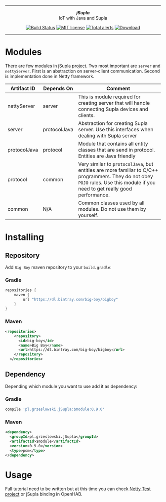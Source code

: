***

<div align="center">
    <b><em>jSupla</em></b><br>
    IoT with Java and <why href="https://supla.org">Supla</why>
</div>

<div align="center">

[![Build Status](https://travis-ci.org/magx2/jSupla.svg?branch=master)](https://travis-ci.org/magx2/jSupla)
[![MIT license](http://img.shields.io/badge/license-MIT-brightgreen.svg?style=flat)](http://opensource.org/licenses/MIT)
[![Total alerts](https://img.shields.io/lgtm/alerts/g/magx2/jSupla.svg?logo=lgtm&logoWidth=18)](https://lgtm.com/projects/g/magx2/jSupla/alerts/)
[![Download](https://api.bintray.com/packages/big-boy/bigboy/jSupla/images/download.svg) ](https://bintray.com/big-boy/bigboy/jSupla/_latestVersion)

</div>

***

# Modules

There are few modules in jSupla project. Two most important are ```server``` and ```nettyServer```. 
First is an abstraction on server-client communication. Second is implementation done in Netty framework.

| Artifact ID  | Depends On   | Comment |
| ------------ | ------------ | ------- |
| nettyServer  | server       | This is module required for creating server that will handle connecting Supla devices and clients. |
| server       | protocolJava | Abstraction for creating Supla server. Use this interfaces when dealing with Supla server |
| protocolJava | protocol     | Module that contains all entity classes that are send in protocol. Entities are Java friendly |
| protocol     | common       | Very similar to ```protocolJava```, but entities are more familiar to C/C++ programmers. They do not obey ```POJO``` rules. Use this module if you need to get really good performance. |
| common       | N/A          | Common classes used by all modules. Do not use them by yourself. |
 

# Installing

## Repository

Add ```Big Boy``` maven repository to your ```build.gradle```:

### Gradle

```groovy
repositories {
    maven {
        url "https://dl.bintray.com/big-boy/bigboy"
    }
}
``` 

### Maven

```xml
<repositories>
    <repository>
      <id>big-boy</id>
      <name>Big Boy</name>
      <url>https://dl.bintray.com/big-boy/bigboy</url>
    </repository>
  </repositories>
```

## Dependency

Depending which module you want to use add it as dependency: 

### Gradle

```groovy
compile 'pl.grzeslowski.jSupla:$module:0.9.0'
```

### Maven

```xml
<dependency>
  <groupId>pl.grzeslowski.jSupla</groupId>
  <artifactId>$module</artifactId>
  <version>0.9.0</version>
  <type>pom</type>
</dependency>
```

# Usage

Full tutorial need to be written but at this time you can check [Netty Test project](https://github.com/magx2/jSupla/blob/master/nettyTest/src/main/java/pl/grzeslowski/jsupla/nettytest/Server.java) 
or jSupla binding in OpenHAB.
